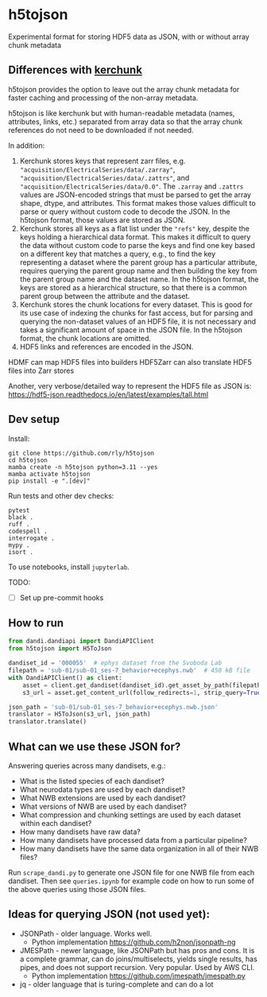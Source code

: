 # h5tojson
Experimental format for storing HDF5 data as JSON, with or without array chunk metadata

## Differences with [kerchunk](https://github.com/fsspec/kerchunk)

h5tojson provides the option to leave out the array chunk metadata for faster caching and processing of
the non-array metadata.

h5tojson is like kerchunk but with human-readable metadata (names, attributes, links, etc.) separated from
array data so that the array chunk references do not need to be downloaded if not needed.

In addition:

1. Kerchunk stores keys that represent zarr files, e.g. `"acquisition/ElectricalSeries/data/.zarray"`,
`"acquisition/ElectricalSeries/data/.zattrs"`, and `"acquisition/ElectricalSeries/data/0.0"`. The `.zarray` and
`.zattrs` values are JSON-encoded strings that must be parsed to get the array shape, dtype, and attributes. This
format makes those values difficult to parse or query without custom code to decode the JSON. In the
h5tojson format, those values are stored as JSON.
2. Kerchunk stores all keys as a flat list under the `"refs"` key, despite the keys holding a hierarchical
data format. This makes it difficult to query the data without custom code to parse the keys and find one key
based on a different key that matches a query, e.g., to find the key representing a dataset where the parent
group has a particular attribute, requires querying the parent group name and then building the key from the
parent group name and the dataset name. In the h5tojson format, the keys are stored as a hierarchical
structure, so that there is a common parent group between the attribute and the dataset.
3. Kerchunk stores the chunk locations for every dataset. This is good for its use case of indexing the
chunks for fast access, but for parsing and querying the non-dataset values of an HDF5 file, it is not necessary
and takes a significant amount of space in the JSON file. In the h5tojson format, the chunk locations are
omitted.
4. HDF5 links and references are encoded in the JSON.

HDMF can map HDF5 files into builders
HDF5Zarr can also translate HDF5 files into Zarr stores

Another, very verbose/detailed way to represent the HDF5 file as JSON is:
https://hdf5-json.readthedocs.io/en/latest/examples/tall.html

## Dev setup

Install:
```
git clone https://github.com/rly/h5tojson
cd h5tojson
mamba create -n h5tojson python=3.11 --yes
mamba activate h5tojson
pip install -e ".[dev]"
```

Run tests and other dev checks:
```
pytest
black .
ruff .
codespell .
interrogate .
mypy .
isort .
```

To use notebooks, install `jupyterlab`.

TODO:
- [ ] Set up pre-commit hooks

## How to run

```python
from dandi.dandiapi import DandiAPIClient
from h5tojson import H5ToJson

dandiset_id = '000055'  # ephys dataset from the Svoboda Lab
filepath = 'sub-01/sub-01_ses-7_behavior+ecephys.nwb'  # 450 kB file
with DandiAPIClient() as client:
    asset = client.get_dandiset(dandiset_id).get_asset_by_path(filepath)
    s3_url = asset.get_content_url(follow_redirects=1, strip_query=True)

json_path = 'sub-01/sub-01_ses-7_behavior+ecephys.nwb.json'
translator = H5ToJson(s3_url, json_path)
translator.translate()
```

## What can we use these JSON for?

Answering queries across many dandisets, e.g.:
- What is the listed species of each dandiset?
- What neurodata types are used by each dandiset?
- What NWB extensions are used by each dandiset?
- What versions of NWB are used by each dandiset?
- What compression and chunking settings are used by each dataset within each dandiset?
- How many dandisets have raw data?
- How many dandisets have processed data from a particular pipeline?
- How many dandisets have the same data organization in all of their NWB files?

Run `scrape_dandi.py` to generate one JSON file for one NWB file from each dandiset.
Then see `queries.ipynb` for example code on how to run some of the above queries using those JSON files.

## Ideas for querying JSON (not used yet):
- JSONPath - older language. Works well.
  - Python implementation https://github.com/h2non/jsonpath-ng
- JMESPath - newer language, like JSONPath but has pros and cons. It is a complete grammar, can do joins/multiselects, yields single results, has pipes, and does not support recursion. Very popular. Used by AWS CLI.
  - Python implementation https://github.com/jmespath/jmespath.py
- jq - older language that is turing-complete and can do a lot
